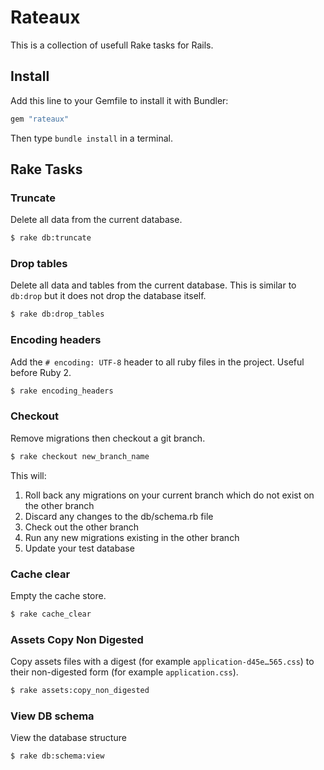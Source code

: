 # Rateaux

This is a collection of usefull Rake tasks for Rails.

## Install

Add this line to your Gemfile to install it with Bundler:

```ruby
gem "rateaux"
```

Then type `bundle install` in a terminal.

## Rake Tasks

### Truncate

Delete all data from the current database.

```sh
$ rake db:truncate
```

### Drop tables

Delete all data and tables from the current database. This is similar to `db:drop` but it does not drop the database itself.

```sh
$ rake db:drop_tables
```

### Encoding headers

Add the `# encoding: UTF-8` header to all ruby files in the project. Useful before Ruby 2.

```sh
$ rake encoding_headers
```

### Checkout

Remove migrations then checkout a git branch.

```sh
$ rake checkout new_branch_name
```

This will:

1. Roll back any migrations on your current branch which do not exist on the
   other branch
2. Discard any changes to the db/schema.rb file
3. Check out the other branch
4. Run any new migrations existing in the other branch
5. Update your test database

### Cache clear

Empty the cache store.

```sh
$ rake cache_clear
```

### Assets Copy Non Digested

Copy assets files with a digest (for example `application-d45e…565.css`) to their non-digested form (for example `application.css`).

```sh
$ rake assets:copy_non_digested
```

### View DB schema

View the database structure

```sh
$ rake db:schema:view
```
